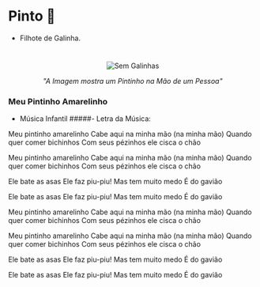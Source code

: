 # Pinto :baby_chick:

- Filhote de Galinha.
#

<div style="text-align: center;">
  <img src="imagens/pinto.jpg" alt="Sem Galinhas">
  <p><em>"A Imagem mostra um Pintinho na Mão de um Pessoa"</em></p>
</div>

### Meu Pintinho Amarelinho
- Música Infantil
#####- Letra da Música:

Meu pintinho amarelinho
Cabe aqui na minha mão (na minha mão)
Quando quer comer bichinhos
Com seus pézinhos ele cisca o chão

Meu pintinho amarelinho
Cabe aqui na minha mão (na minha mão)
Quando quer comer bichinhos
Com seus pézinhos ele cisca o chão

Ele bate as asas
Ele faz piu-piu!
Mas tem muito medo
É do gavião

Ele bate as asas
Ele faz piu-piu!
Mas tem muito medo
É do gavião

Meu pintinho amarelinho
Cabe aqui na minha mão (na minha mão)
Quando quer comer bichinhos
Com seus pézinhos ele cisca o chão

Meu pintinho amarelinho
Cabe aqui na minha mão (na minha mão)
Quando quer comer bichinhos
Com seus pézinhos ele cisca o chão

Ele bate as asas
Ele faz piu-piu!
Mas tem muito medo
É do gavião

Ele bate as asas
Ele faz piu-piu!
Mas tem muito medo
É do gavião